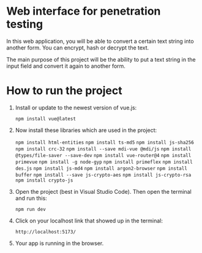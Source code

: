 # Web interface for penetration testing
In this web application, you will be able to convert a certain text string into another form. 
You can encrypt, hash or decrypt the text. 

The main purpose of this project will be the ability to put a text string in the input field and convert it again to another form.

# How to run the project

1. Install or update to the newest version of vue.js:

   ```npm install vue@latest```

1. Now install these libraries which are used in the project:

   ```npm install html-entities```
   ```npm install ts-md5```
   ```npm install js-sha256```
   ```npm install crc-32```
   ```npm install --save mdi-vue @mdi/js```
   ```npm install @types/file-saver --save-dev```
   ```npm install vue-router@4```
   ```npm install primevue```
   ```npm install -g node-gyp```
   ```npm install primeflex```
   ```npm install des.js```
   ```npm install js-md4```
   ```npm install argon2-browser```
   ```npm install buffer```
   ```npm install --save js-crypto-aes```
   ```npm install js-crypto-rsa```
   ```npm install crypto-js```

3. Open the project (best in Visual Studio Code). Then open the terminal and run this:

   ```npm run dev```

4. Click on your localhost link that showed up in the terminal:

   ```http://localhost:5173/```

5. Your app is running in the browser.
 
